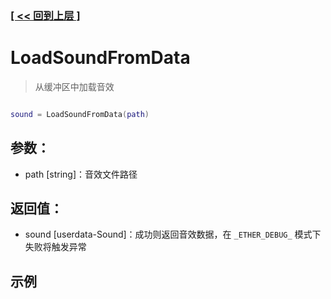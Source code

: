 ### [[ << 回到上层 ]](index.md)

# LoadSoundFromData

> 从缓冲区中加载音效

```lua

sound = LoadSoundFromData(path)

```

## 参数：

+ path [string]：音效文件路径

## 返回值：

+ sound [userdata-Sound]：成功则返回音效数据，在 `_ETHER_DEBUG_` 模式下失败将触发异常

## 示例

```lua

```